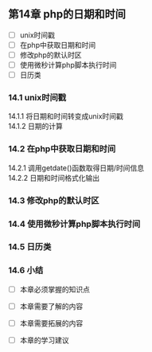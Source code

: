 ##  第14章 php的日期和时间
- [ ] unix时间戳
- [ ] 在php中获取日期和时间
- [ ] 修改php的默认时区
- [ ] 使用微秒计算php脚本执行时间
- [ ] 日历类

### 14.1 unix时间戳

14.1.1 将日期和时间转变成unix时间戳  
14.1.2 日期的计算  
### 14.2 在php中获取日期和时间

14.2.1 调用getdate()函数取得日期/时间信息  
14.2.2 日期和时间格式化输出  
### 14.3 修改php的默认时区

### 14.4 使用微秒计算php脚本执行时间  

### 14.5 日历类  

### 14.6 小结  

- [ ] 本章必须掌握的知识点

- [ ] 本章需要了解的内容

- [ ] 本章需要拓展的内容

- [ ] 本章的学习建议